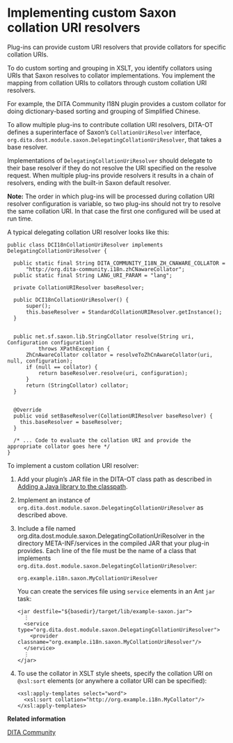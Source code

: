 # Implementing custom Saxon collation URI resolvers

Plug-ins can provide custom URI resolvers that provide collators for specific collation URIs.

To do custom sorting and grouping in XSLT, you identify collators using URIs that Saxon resolves to collator implementations. You implement the mapping from collation URIs to collators through custom collation URI resolvers.

For example, the DITA Community I18N plugin provides a custom collator for doing dictionary-based sorting and grouping of Simplified Chinese.

To allow multiple plug-ins to contribute collation URI resolvers, DITA-OT defines a superinterface of Saxon’s `CollationUriResolver` interface, `org.dita.dost.module.saxon.DelegatingCollationUriResolver`, that takes a base resolver.

Implementations of `DelegatingCollationUriResolver` should delegate to their base resolver if they do not resolve the URI specified on the resolve request. When multiple plug-ins provide resolvers it results in a chain of resolvers, ending with the built-in Saxon default resolver.

**Note:** The order in which plug-ins will be processed during collation URI resolver configuration is variable, so two plug-ins should not try to resolve the same collation URI. In that case the first one configured will be used at run time.

A typical delegating collation URI resolver looks like this:

```language-java
public class DCI18nCollationUriResolver implements DelegatingCollationUriResolver {

  public static final String DITA_COMMUNITY_I18N_ZH_CNAWARE_COLLATOR =
      "http://org.dita-community.i18n.zhCNawareCollator";
  public static final String LANG_URI_PARAM = "lang";

  private CollationURIResolver baseResolver;

  public DCI18nCollationUriResolver() {
      super();
      this.baseResolver = StandardCollationURIResolver.getInstance();
  }


  public net.sf.saxon.lib.StringCollator resolve(String uri, Configuration configuration) 
          throws XPathException {
      ZhCnAwareCollator collator = resolveToZhCnAwareCollator(uri, null, configuration);
      if (null == collator) {
          return baseResolver.resolve(uri, configuration);
      }
      return (StringCollator) collator;
  }


  @Override
  public void setBaseResolver(CollationURIResolver baseResolver) {
    this.baseResolver = baseResolver;
  }
  
  /* ... Code to evaluate the collation URI and provide the appropriate collator goes here */
}
```

To implement a custom collation URI resolver:

1.  Add your plugin’s JAR file in the DITA-OT class path as described in [Adding a Java library to the classpath](plugin-javalib.md).
2.  Implement an instance of `org.dita.dost.module.saxon.DelegatingCollationUriResolver` as described above.
3.  Include a file named org.dita.dost.module.saxon.DelegatingCollationUriResolver in the directory META-INF/services in the compiled JAR that your plug-in provides. Each line of the file must be the name of a class that implements `org.dita.dost.module.saxon.DelegatingCollationUriResolver`:

    ```
    org.example.i18n.saxon.MyCollationUriResolver
    ```

    You can create the services file using `service` elements in an Ant `jar` task:

    ```language-xml
    <jar destfile="${basedir}/target/lib/example-saxon.jar">
      ⋮
      <service type="org.dita.dost.module.saxon.DelegatingCollationUriResolver">
        <provider classname="org.example.i18n.saxon.MyCollationUriResolver"/>
      </service>
      ⋮
    </jar>
    ```

4.  To use the collator in XSLT style sheets, specify the collation URI on `@xsl:sort` elements \(or anywhere a collator URI can be specified\):

    ```language-xml
    <xsl:apply-templates select="word">
      <xsl:sort collation="http://org.example.i18n.MyCollator"/>
    </xsl:apply-templates>
    ```


**Related information**  


[DITA Community](https://www.oxygenxml.com/events/2015/dita-ot_day.html#DITA_Community)


